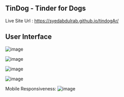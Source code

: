 ## TinDog - Tinder for Dogs

Live Site Url : https://syedabdulrab.github.io/tindogAr/

## User Interface

![image](https://github.com/SyedAbdulrab/tindogAr/assets/99114574/a2827fa9-a0ac-4e1f-b3d1-f124c8abc7ab)

![image](https://github.com/SyedAbdulrab/tindogAr/assets/99114574/786b04c6-2d18-43fd-a63a-286d0f55c2f1)

![image](https://github.com/SyedAbdulrab/tindogAr/assets/99114574/5a0753be-280d-4440-8ca5-87f41195f6cb)


![image](https://github.com/SyedAbdulrab/tindogAr/assets/99114574/25c701cd-3430-4efd-98ff-797023d0755d)


Mobile Responsiveness:
![image](https://github.com/SyedAbdulrab/tindogAr/assets/99114574/e466910a-2336-4934-90d5-0313b684c04d)
